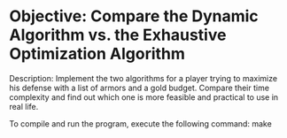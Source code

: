 # Objective: Compare the Dynamic Algorithm vs. the Exhaustive Optimization Algorithm
Description: Implement the two algorithms for a player trying to maximize his defense with a list of armors and a gold budget. Compare their time complexity and find out which one is more feasible and practical to use in real life.

To compile and run the program, execute the following command: make
